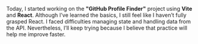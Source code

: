 Today, I started working on the **"GitHub Profile Finder"** project using **Vite** and **React**. Although I’ve learned the basics, I still feel like I haven’t fully grasped React. I faced difficulties managing state and handling data from the API. Nevertheless, I’ll keep trying because I believe that practice will help me improve faster.